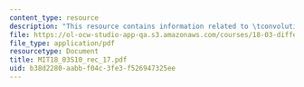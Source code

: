 ```yaml
---
content_type: resource
description: "This resource contains information related to \tconvolution."
file: https://ol-ocw-studio-app-qa.s3.amazonaws.com/courses/18-03-differential-equations-spring-2010/b38d2280aabbf04c3fe3f526947325ee_MIT18_03S10_rec_17.pdf
file_type: application/pdf
resourcetype: Document
title: MIT18_03S10_rec_17.pdf
uid: b38d2280-aabb-f04c-3fe3-f526947325ee
---
```

